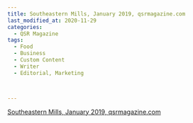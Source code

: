 ```yaml
---
title: Southeastern Mills, January 2019, qsrmagazine.com
last_modified_at: 2020-11-29
categories:
  - QSR Magazine
tags:
  - Food
  - Business
  - Custom Content
  - Writer
  - Editorial, Marketing



---
```


[Southeastern Mills, January 2019, qsrmagazine.com](https://www.qsrmagazine.com/sponsored/spicy-foods-are-still-hot-heres-how-capture-trend)
